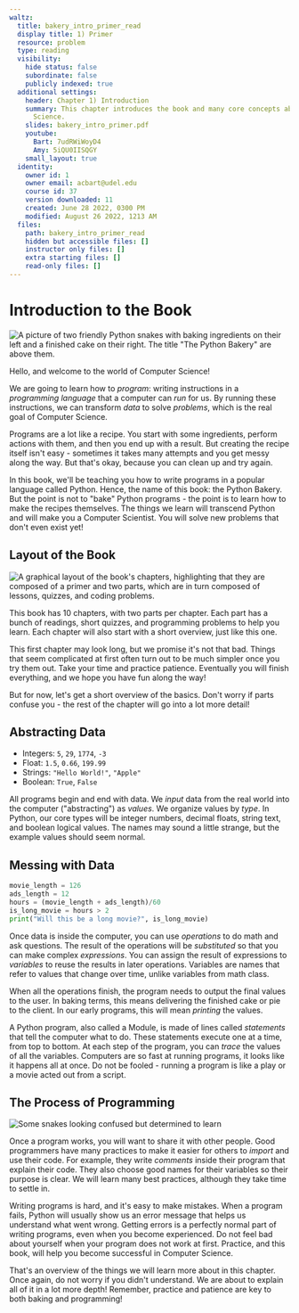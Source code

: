```yaml
---
waltz:
  title: bakery_intro_primer_read
  display title: 1) Primer
  resource: problem
  type: reading
  visibility:
    hide status: false
    subordinate: false
    publicly indexed: true
  additional settings:
    header: Chapter 1) Introduction
    summary: This chapter introduces the book and many core concepts about Computer
      Science.
    slides: bakery_intro_primer.pdf
    youtube:
      Bart: 7udRWiWoyD4
      Amy: 5iQU0IISQGY
    small_layout: true
  identity:
    owner id: 1
    owner email: acbart@udel.edu
    course id: 37
    version downloaded: 11
    created: June 28 2022, 0300 PM
    modified: August 26 2022, 1213 AM
  files:
    path: bakery_intro_primer_read
    hidden but accessible files: []
    instructor only files: []
    extra starting files: []
    read-only files: []
---
```

# Introduction to the Book

![A picture of two friendly Python snakes with baking ingredients on their left and a finished cake on their right. The title "The Python Bakery" are above them.](intro_primer_baking.png)

Hello, and welcome to the world of Computer Science!

We are going to learn how to *program*: writing instructions in a *programming language* that a computer can *run* for us. By running these instructions, we can transform *data* to solve *problems*, which is the real goal of Computer Science.

Programs are a lot like a recipe. You start with some ingredients, perform actions with them, and then you end up with a result. But creating the recipe itself isn't easy - sometimes it takes many attempts and you get messy along the way. But that's okay, because you can clean up and try again.

In this book, we'll be teaching you how to write programs in a popular language called Python. Hence, the name of this book: the Python Bakery. But the point is not to "bake" Python programs - the point is to learn how to make the recipes themselves. The things we learn will transcend Python and will make you a Computer Scientist. You will solve new problems that don't even exist yet!

 ## Layout of the Book

![A graphical layout of the book's chapters, highlighting that they are composed of a primer and two parts, which are in turn composed of lessons, quizzes, and coding problems.](intro_primer_book_layout.png)

This book has 10 chapters, with two parts per chapter. Each part has a bunch of readings, short quizzes, and programming problems to help you learn. Each chapter will also start with a short overview, just like this one.

This first chapter may look long, but we promise it's not that bad. Things that seem complicated at first often turn out to be much simpler once you try them out. Take your time and practice patience. Eventually you will finish everything, and we hope you have fun along the way! 

But for now, let's get a short overview of the basics. Don't worry if parts confuse you - the rest of the chapter will go into a lot more detail!

## Abstracting Data
 

* Integers: `5`, `29`, `1774`, `-3`
* Float: `1.5`, `0.66`, `199.99`
* Strings: `"Hello World!"`, `"Apple"`
* Boolean: `True`, `False`

All programs begin and end with data. We *input* data from the real world into the computer ("abstracting") as *values*. We organize values by *type*. In Python, our core types will be integer numbers, decimal floats, string text, and boolean logical values. The names may sound a little strange, but the example values should seem normal.

## Messing with Data

```python example
movie_length = 126
ads_length = 12 
hours = (movie_length + ads_length)/60
is_long_movie = hours > 2
print("Will this be a long movie?", is_long_movie)
```

Once data is inside the computer, you can use *operations* to do math and ask questions. The result of the operations will be *substituted* so that you can make complex *expressions*. You can assign the result of expressions to *variables* to reuse the results in later operations. Variables are names that refer to values that change over time, unlike variables from math class.

When all the operations finish, the program needs to output the final values to the user. In baking terms, this means delivering the finished cake or pie to the client. In our early programs, this will mean *printing* the values.

A Python program, also called a Module, is made of lines called *statements* that tell the computer what to do. These statements execute one at a time, from top to bottom. At each step of the program, you can *trace* the values of all the variables. Computers are so fast at running programs, it looks like it happens all at once. Do not be fooled - running a program is like a play or a movie acted out from a script.

## The Process of Programming

![Some snakes looking confused but determined to learn](intro_primer_confused.png)

Once a program works, you will want to share it with other people. Good programmers have many practices to make it easier for others to *import* and use their code. For example, they write *comments* inside their program that explain their code. They also choose good names for their variables so their purpose is clear. We will learn many best practices, although they take time to settle in.

Writing programs is hard, and it's easy to make mistakes. When a program fails, Python will usually show us an error message that helps us understand what went wrong. Getting errors is a perfectly normal part of writing programs, even when you become experienced. Do not feel bad about yourself when your program does not work at first. Practice, and this book, will help you become successful in Computer Science.

That's an overview of the things we will learn more about in this chapter. Once again, do not worry if you didn't understand. We are about to explain all of it in a lot more depth! Remember, practice and patience are key to both baking and programming!